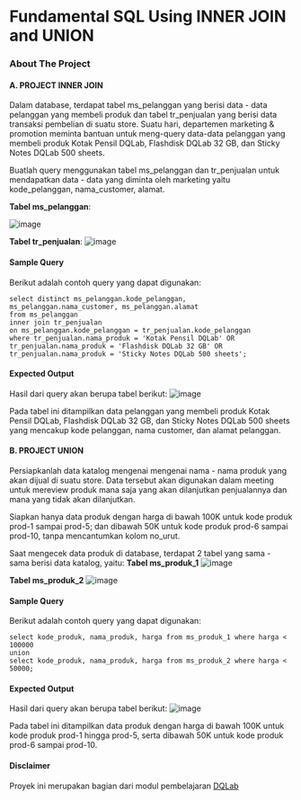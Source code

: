 # Fundamental SQL Using INNER JOIN and UNION

### About The Project

#### A. PROJECT INNER JOIN

Dalam database, terdapat tabel ms_pelanggan yang berisi data - data pelanggan yang membeli produk dan tabel tr_penjualan yang berisi data transaksi pembelian di suatu store.
Suatu hari, departemen marketing & promotion meminta bantuan untuk meng-query data-data pelanggan yang membeli produk Kotak Pensil DQLab, Flashdisk DQLab 32 GB, dan Sticky Notes DQLab 500 sheets.

Buatlah query menggunakan tabel ms_pelanggan dan tr_penjualan untuk mendapatkan data - data yang diminta oleh marketing yaitu kode_pelanggan, nama_customer, alamat.

**Tabel ms_pelanggan**:

![image](https://github.com/user-attachments/assets/d9daba9d-60bb-40fb-a3f4-f775f2dff105)


**Tabel tr_penjualan**:
![image](https://github.com/user-attachments/assets/883e5a28-64d5-470c-b26c-26911dea25b9)

#### Sample Query
Berikut adalah contoh query yang dapat digunakan:
```
select distinct ms_pelanggan.kode_pelanggan, ms_pelanggan.nama_customer, ms_pelanggan.alamat
from ms_pelanggan
inner join tr_penjualan
on ms_pelanggan.kode_pelanggan = tr_penjualan.kode_pelanggan
where tr_penjualan.nama_produk = 'Kotak Pensil DQLab' OR tr_penjualan.nama_produk = 'Flashdisk DQLab 32 GB' OR tr_penjualan.nama_produk = 'Sticky Notes DQLab 500 sheets';
```

#### Expected Output
Hasil dari query akan berupa tabel berikut:
![image](https://github.com/user-attachments/assets/d447e771-4b99-4725-9c14-0f98319c993a)

Pada tabel ini ditampilkan data pelanggan yang membeli produk Kotak Pensil DQLab, Flashdisk DQLab 32 GB, dan Sticky Notes DQLab 500 sheets
yang mencakup kode pelanggan, nama customer, dan alamat pelanggan.




#### B. PROJECT UNION
Persiapkanlah data katalog mengenai mengenai nama - nama produk yang akan dijual di suatu store. Data tersebut akan digunakan dalam meeting untuk mereview produk mana saja yang akan dilanjutkan penjualannya dan mana yang tidak akan dilanjutkan.

Siapkan hanya data produk dengan harga di bawah 100K untuk kode produk prod-1 sampai prod-5; dan dibawah 50K untuk kode produk prod-6 sampai prod-10, tanpa mencantumkan kolom no_urut.

Saat mengecek data produk di database, terdapat 2 tabel yang sama - sama berisi data katalog, yaitu:
**Tabel ms_produk_1**
![image](https://github.com/user-attachments/assets/60a625a6-6beb-43d3-b10a-e365f0979b09)

**Tabel ms_produk_2**
![image](https://github.com/user-attachments/assets/0ed7fec5-12a0-432e-b46e-5d86259016a2)

#### Sample Query
Berikut adalah contoh query yang dapat digunakan:
```
select kode_produk, nama_produk, harga from ms_produk_1 where harga < 100000 
union
select kode_produk, nama_produk, harga from ms_produk_2 where harga < 50000;
```

#### Expected Output
Hasil dari query akan berupa tabel berikut:
![image](https://github.com/user-attachments/assets/8623cb32-7b45-441a-805b-21edfaf40376)

Pada tabel ini ditampilkan data produk dengan harga di bawah 100K untuk kode produk prod-1 hingga prod-5, serta dibawah 50K untuk kode produk prod-6 sampai prod-10.

#### Disclaimer
Proyek ini merupakan bagian dari modul pembelajaran [DQLab](https://academy.dqlab.id/main)

